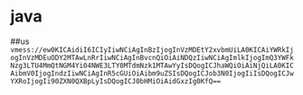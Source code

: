 # java

##us
`vmess://ew0KICAidiI6ICIyIiwNCiAgInBzIjogInVzMDEtY2xvbmUiLA0KICAiYWRkIjogInVzMDEuODY2MTAwLnRrIiwNCiAgInBvcnQiOiAiNDQzIiwNCiAgImlkIjogImQ3YWFkNzg3LTU4MmQtNGM4Yi04NWE3LTY0MTdmNzk1MTAwYyIsDQogICJhaWQiOiAiNjQiLA0KICAibmV0IjogIndzIiwNCiAgInR5cGUiOiAibm9uZSIsDQogICJob3N0IjogIiIsDQogICJwYXRoIjogIi90ZXN0QXBpLyIsDQogICJ0bHMiOiAidGxzIg0KfQ==`
